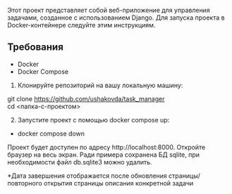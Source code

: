 Этот проект представляет собой веб-приложение для управления задачами, созданное с использованием Django. 
Для запуска проекта в Docker-контейнере следуйте этим инструкциям.

## Требования

- Docker
- Docker Compose

1. Клонируйте репозиторий на вашу локальную машину:

git clone https://github.com/ushakovda/task_manager <br>
cd <папка-с-проектом>

2. Запустите проект с помощью docker compose up:

* docker compose down

Проект будет доступен по адресу http://localhost:8000. Откройте браузер на весь экран.
Ради примера сохранена БД sqlite, при необходимости файл db.sqlite3 можно удалить.

*Дата завершения отображается после обновления страницы/повторного открытия страницы описания конкретной задачи

